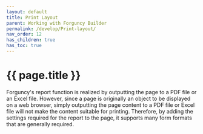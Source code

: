 ```yaml
---
layout: default
title: Print Layout
parent: Working with Forguncy Builder
permalink: /develop/Print-layout/
nav_order: 12
has_children: true
has_toc: true
---
```


# {{ page.title }}

Forguncy's report function is realized by outputting the page to a PDF file or an Excel file. However, since a page is originally an object to be displayed on a web browser, simply outputting the page content to a PDF file or Excel file will not make the content suitable for printing. Therefore, by adding the settings required for the report to the page, it supports many form formats that are generally required.